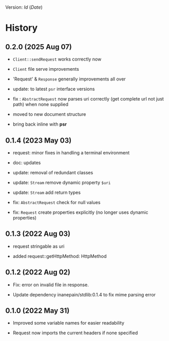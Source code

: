 # 

Version: $Id$ ($Date$)

# History

## 0.2.0 (2025 Aug 07)

- `Client::sendRequest` works correctly now

- `Client` file serve improvements

- 'Request' & `Response` generally improvements all over

- update: to latest `psr` interface versions

- fix : `AbstractRequest` now parses uri correctly (get complete url not
  just path) when none supplied

- moved to new document structure

- bring back inline with **psr**

## 0.1.4 (2023 May 03)

- request: minor fixes in handling a terminal environment

- doc: updates

- update: removal of redundant classes

- update: `Stream` remove dynamic property `$uri`

- update: `Stream` add return types

- fix: `AbstractRequest` check for null values

- fix: `Request` create properties explicitly (no longer uses dynamic
  properties)

## 0.1.3 (2022 Aug 03)

- request stringable as uri

- added request::getHttpMethod: HttpMethod

## 0.1.2 (2022 Aug 02)

- Fix: error on invalid file in response.

- Update dependency inanepain/stdlib:0.1.4 to fix mime parsing error

## 0.1.0 (2022 May 31)

- Improved some variable names for easier readability

- Request now imports the current headers if none specified
